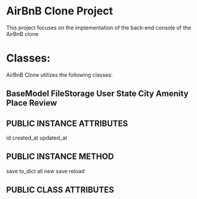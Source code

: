 # AirBnB Clone Project

This project focuses on the implementation of the back-end console of the AirBnB
clone
# Classes:

AirBnB Clone utilizes the following classes:

## BaseModel FileStorage User State City Amenity Place Review

## PUBLIC INSTANCE ATTRIBUTES 
id created_at updated_at

## PUBLIC INSTANCE METHOD 
save to_dict all new save reload

## PUBLIC CLASS ATTRIBUTES
